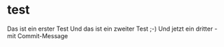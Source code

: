 # test
Das ist ein erster Test
Und das ist ein zweiter Test ;-)
Und jetzt ein dritter - mit Commit-Message
